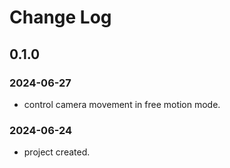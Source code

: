 # Change Log

## 0.1.0

### 2024-06-27
- control camera movement in free motion mode.

### 2024-06-24
- project created.